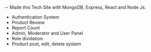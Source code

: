 -- Made this Tech Site with MongoDB, Express, React and Node Js.

- Authentication System
- Product Review
- Report Count
- Admin, Moderator and User Panel
- Role dividation
- Product post, edit, delete system 

